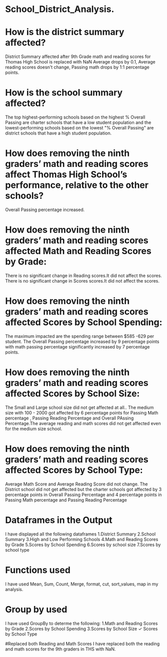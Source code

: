# School_District_Analysis.

# How is the district summary affected?
District Summary affected after 9th Grade math and reading scores for Thomas High School is replaced with NaN
  Average drops by 0.1, 
  Average reading scores doesn't change,
  Passing math drops by 1:1 percentage points.


# How is the school summary affected?

The top highest-performing schools based on the highest % Overall Passing are charter schools that have a low student population and the lowest-performing schools based on the lowest "% Overall Passing" are district schools that have a high student population. 

# How does removing the ninth graders’ math and reading scores affect Thomas High School’s performance, relative to the other schools?
Overall Passing percentage increased. 

# How does removing the ninth graders’ math and reading scores affected Math and Reading Scores by Grade:
There is no significant change in Reading scores.It did not affect the scores.
There is no significant change in Scores scores.It did not affect the scores.

# How does removing the ninth graders’ math and reading scores affected Scores by School Spending:
The maximum impacted are the spending range between $585 -629 per student. The Overall Passing percentage increased by 9 percentage points with math passing percentage significantly increased by 7 percentage points.

# How does removing the ninth graders’ math and reading scores affected Scores by School Size:
The Small and Large school size did not get affected at all.. The medium size with 100 - 2000 got affected by 6 percentage points for Passing Math percentage , Passing Reading Percentage and Overall PAssing Percentage.The average reading and math scores did not get affected even for the medium size school.

# How does removing the ninth graders’ math and reading scores affected Scores by School Type:
Average Math Score and Average Reading Score did not change. 
The District school did not get affected but the charter schools got affected by 3 percentage points in Overall Passing Percentage and 4 percentage points in Passing Math percentage and Passing Reading Percentage

# Dataframes in the Output
I have displayed all the following dataframes
1.District Summary
2.School Summary
3.High and Low Performing Schools
4.Math and Reading Scores by Grade
5.Scores by School Spending
6.Scores by school size
7.Scores by school type

# Functions used
I have used Mean, Sum, Count, Merge, format, cut, sort_values, map in my analysis.

# Group by used
I have used GroupBy to determe the following:
1.Math and Reading Scores by Grade
2.Scores by School Spending
3.Scores by School Size ✓ Scores by School Type

#Replaced both Reading and Math Scores 
I have replaced both the reading and math scores for the 9th graders in THS with NaN.

